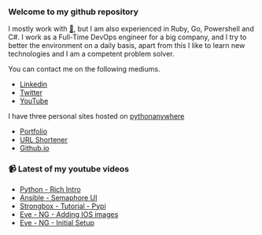 ### Welcome to my github repository

I mostly work with [:snake:](https://www.python.org/), but I am also experienced in Ruby, Go, Powershell and C#. I work as a Full-Time DevOps engineer for a big company, and I try to better the environment on a daily basis, apart from this I like to learn new technologies and I am a competent problem solver.

You can contact me on the following mediums.
- [Linkedin](https://www.linkedin.com/in/r3ap3rpy)
- [Twitter](https://twitter.com/r3ap3rpy)
- [YouTube](https://www.youtube.com/channel/UC1qkMXH8d2I9DDAtBSeEHqg)

I have three personal sites hosted on [pythonanywhere](https://www.pythonanywhere.com/)
- [Portfolio](http://r3ap3rpy.pythonanywhere.com/)
- [URL Shortener](http://shortenpy.pythonanywhere.com/)
- [Github.io](https://r3ap3rpy.github.io/)

### :video_camera: Latest of my youtube videos
<!-- YOUTUBE:START -->
- [Python - Rich Intro](https://www.youtube.com/watch?v=mMZUHhBdaug)
- [Ansible - Semaphore UI](https://www.youtube.com/watch?v=0iZur-4nkVE)
- [Strongbox - Tutorial - Pypi](https://www.youtube.com/watch?v=nbyOenbVL40)
- [Eve - NG - Adding IOS images](https://www.youtube.com/watch?v=J2_lIeXG7ho)
- [Eve - NG - Initial Setup](https://www.youtube.com/watch?v=d9Ea-hy9Q7w)
<!-- YOUTUBE:END -->

